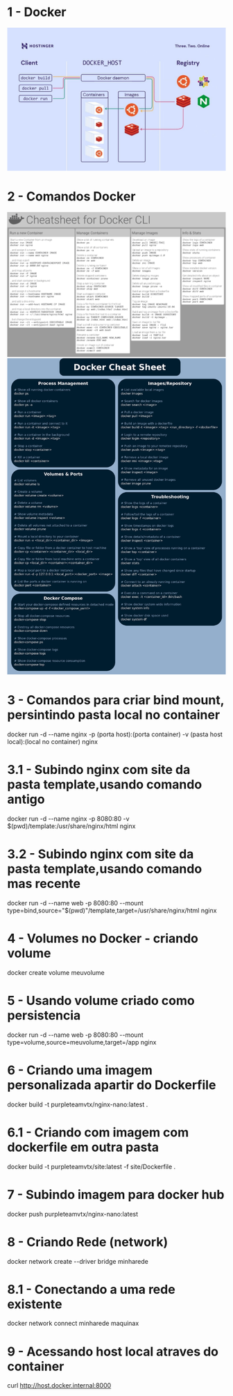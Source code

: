 # 1 - Docker
![Alt text](image.png)

# 2 - Comandos Docker
![Alt text](image-1.png)
![Alt text](image-2.png)

# 3 - Comandos para criar bind mount, persintindo pasta local no container
docker run -d --name nginx -p (porta host):(porta container) -v (pasta host local):(local no container) nginx

# 3.1 - Subindo nginx com site da pasta template,usando comando antigo
docker run -d --name nginx -p 8080:80 -v $(pwd)/template:/usr/share/nginx/html nginx

# 3.2 - Subindo nginx com site da pasta template,usando comando mas recente
docker run -d --name web -p 8080:80 --mount type=bind,source="$(pwd)"/template,target=/usr/share/nginx/html nginx

# 4 - Volumes no Docker - criando volume
docker create volume meuvolume

# 5 - Usando volume criado como persistencia
docker run -d --name web -p 8080:80 --mount type=volume,source=meuvolume,target=/app nginx

# 6 - Criando uma imagem personalizada apartir do Dockerfile
docker build -t purpleteamvtx/nginx-nano:latest .

# 6.1 - Criando com imagem com dockerfile em outra pasta 
docker build -t purpleteamvtx/site:latest -f site/Dockerfile .

# 7 - Subindo imagem para docker hub
docker push purpleteamvtx/nginx-nano:latest

# 8 - Criando Rede (network)
docker network create --driver bridge minharede

# 8.1 - Conectando a uma rede existente
docker network connect minharede maquinax

# 9 - Acessando host local atraves do container
curl http://host.docker.internal:8000





